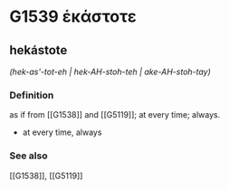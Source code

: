 # G1539 ἑκάστοτε

## hekástote

_(hek-as'-tot-eh | hek-AH-stoh-teh | ake-AH-stoh-tay)_

### Definition

as if from [[G1538]] and [[G5119]]; at every time; always.

- at every time, always

### See also

[[G1538]], [[G5119]]

